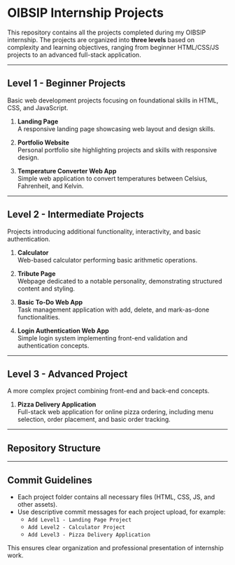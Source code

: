 
# OIBSIP Internship Projects

This repository contains all the projects completed during my OIBSIP internship. The projects are organized into **three levels** based on complexity and learning objectives, ranging from beginner HTML/CSS/JS projects to an advanced full-stack application.

---

## **Level 1 - Beginner Projects**
Basic web development projects focusing on foundational skills in HTML, CSS, and JavaScript.

1. **Landing Page**  
   A responsive landing page showcasing web layout and design skills.

2. **Portfolio Website**  
   Personal portfolio site highlighting projects and skills with responsive design.

3. **Temperature Converter Web App**  
   Simple web application to convert temperatures between Celsius, Fahrenheit, and Kelvin.

---

## **Level 2 - Intermediate Projects**
Projects introducing additional functionality, interactivity, and basic authentication.

1. **Calculator**  
   Web-based calculator performing basic arithmetic operations.

2. **Tribute Page**  
   Webpage dedicated to a notable personality, demonstrating structured content and styling.

3. **Basic To-Do Web App**  
   Task management application with add, delete, and mark-as-done functionalities.

4. **Login Authentication Web App**  
   Simple login system implementing front-end validation and authentication concepts.

---

## **Level 3 - Advanced Project**
A more complex project combining front-end and back-end concepts.

1. **Pizza Delivery Application**  
   Full-stack web application for online pizza ordering, including menu selection, order placement, and basic order tracking.

---

## **Repository Structure**



---

## **Commit Guidelines**
- Each project folder contains all necessary files (HTML, CSS, JS, and other assets).  
- Use descriptive commit messages for each project upload, for example:
  - `Add Level1 - Landing Page Project`
  - `Add Level2 - Calculator Project`
  - `Add Level3 - Pizza Delivery Application`

This ensures clear organization and professional presentation of internship work.
